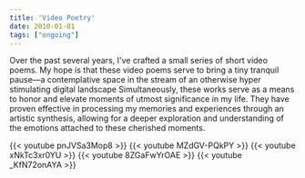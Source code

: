 ```yaml
---
title: 'Video Poetry'
date: 2010-01-01
tags: ["ongoing"]
---
```


Over the past several years, I've crafted a small series of short video poems. My hope is that these video poems serve to bring a tiny tranquil pause—a contemplative space in the stream of an otherwise hyper stimulating digital landscape Simultaneously, these works serve as a means to honor and elevate moments of utmost significance in my life. They have proven effective in processing my memories and experiences through an artistic synthesis, allowing for a deeper exploration and understanding of the emotions attached to these cherished moments.

{{< youtube pnJVSa3Mop8 >}}
{{< youtube MZdGV-PQkPY >}}
{{< youtube xNkTc3xr0YU >}}
{{< youtube 8ZGaFwYrOAE >}}
{{< youtube _KfN72onAYA >}}
